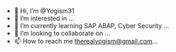 - 👋 Hi, I’m @Yogism31
- 👀 I’m interested in ...
- 🌱 I’m currently learning SAP ABAP, Cyber Security ...
- 💞️ I’m looking to collaborate on ...
- 📫 How to reach me therealyogism@gmail.com...

<!---
Yogism31/Yogism31 is a ✨ special ✨ repository because its `README.md` (this file) appears on your GitHub profile.
You can click the Preview link to take a look at your changes.
--->
